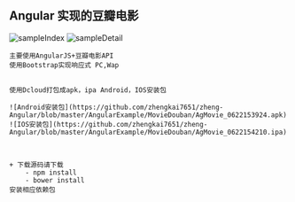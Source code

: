 ## Angular 实现的豆瓣电影

![sampleIndex](https://github.com/zhengkai7651/zheng-Angular/blob/master/AngularExample/MovieDouban/pc.gif)
![sampleDetail](https://github.com/zhengkai7651/zheng-Angular/blob/master/AngularExample/MovieDouban/mobile.gif)

	主要使用AngularJS+豆瓣电影API
	使用Bootstrap实现响应式 PC,Wap

	
	使用Dcloud打包成apk，ipa Android，IOS安装包
	
	![Android安装包](https://github.com/zhengkai7651/zheng-Angular/blob/master/AngularExample/MovieDouban/AgMovie_0622153924.apk)
	![IOS安装包](https://github.com/zhengkai7651/zheng-Angular/blob/master/AngularExample/MovieDouban/AgMovie_0622154210.ipa)

	
	
	+ 下载源码请下载
		- npm install
		- bower install
	安装相应依赖包